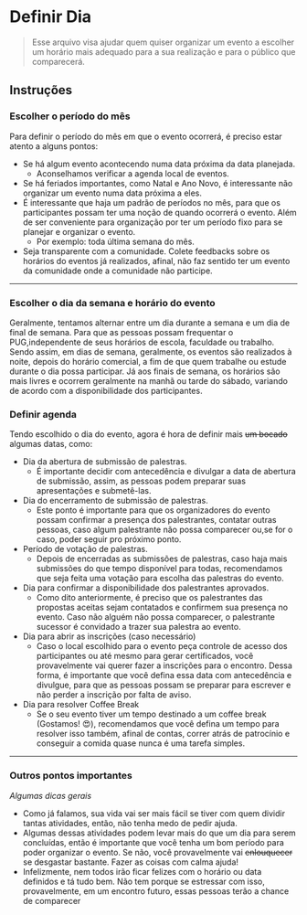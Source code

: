 # Definir Dia
>Esse arquivo visa ajudar quem quiser organizar um evento a escolher um horário mais adequado para a sua realização e para o público que comparecerá.

## Instruções

### Escolher o período do mês
Para definir o período do mês em que o evento ocorrerá, é preciso estar atento a alguns pontos:
 - Se há algum evento acontecendo numa data próxima da data planejada.
   - Aconselhamos verificar a agenda local de eventos.
 - Se há feriados importantes, como Natal e Ano Novo, é interessante não organizar um evento numa data próxima a eles.
 - É interessante que haja um padrão de períodos no mês, para que os participantes possam ter uma noção de quando ocorrerá o evento. Além de ser conveniente para organização por ter um período fixo para se planejar e organizar o evento.
   - Por exemplo: toda última semana do mês.
 - Seja transparente com a comunidade. Colete feedbacks sobre os horários do eventos já realizados, afinal, não faz sentido ter um evento da comunidade onde a comunidade não participe.

---

### Escolher o dia da semana e horário do evento
Geralmente, tentamos alternar entre um dia durante a semana e um dia de final de semana. Para que as pessoas possam frequentar o PUG,independente de seus horários de escola, faculdade ou trabalho. Sendo assim, em dias de semana, geralmente, os eventos são realizados à noite, depois do horário comercial, a fim de que quem trabalhe ou estude durante o dia possa participar. Já aos finais de semana, os horários são mais livres e ocorrem geralmente na manhã ou tarde do sábado, variando de acordo com a disponibilidade dos participantes.


### Definir agenda
Tendo escolhido o dia do evento, agora é hora de  definir mais ~~um bocado~~ algumas datas, como:
  - Dia da abertura de submissão de palestras.
    - É importante decidir com antecedência e divulgar a data de abertura de submissão, assim, as pessoas podem preparar suas apresentações e submetê-las.
  - Dia do encerramento de submissão de palestras.
    - Este ponto é importante para que os organizadores do evento possam confirmar a presença dos palestrantes, contatar outras pessoas, caso algum palestrante não possa comparecer ou,se for o caso, poder seguir pro próximo ponto.
  - Período de votação de palestras.
    - Depois de encerradas as submissões de palestras, caso haja mais submissões do que tempo disponível para todas, recomendamos que seja feita uma votação para escolha das palestras do evento.
  - Dia para confirmar a disponibilidade dos palestrantes aprovados.
    - Como dito anteriormente, é preciso que os palestrantes das propostas aceitas sejam contatados e confirmem sua presença no evento. Caso não alguém não possa comparecer, o palestrante sucessor é convidado a trazer sua palestra ao evento.
  - Dia para abrir as inscrições (caso necessário)
    - Caso o local escolhido para o evento peça controle de acesso dos participantes ou até mesmo para gerar certificados, você provavelmente vai querer fazer a inscrições para o encontro. Dessa forma, é importante que você defina essa data com antecedência e divulgue, para que as pessoas possam se preparar para escrever e não perder a inscrição por falta de aviso.
  - Dia para resolver Coffee Break
    - Se o seu evento tiver um tempo destinado a um coffee break (Gostamos! :heart_eyes:), recomendamos que você defina um tempo para resolver isso também, afinal de contas, correr atrás de patrocínio e conseguir a comida quase nunca é uma tarefa simples.
    
---

### Outros pontos importantes

_Algumas dicas gerais_

  * Como já falamos, sua vida vai ser mais fácil se tiver com quem dividir tantas atividades, então, não tenha medo de pedir ajuda.
  * Algumas dessas atividades podem levar mais do que um dia para serem concluídas, então é importante que você tenha um bom período para poder organizar o evento. Se não, você provavelmente vai ~~enlouquecer~~ se desgastar bastante. Fazer as coisas com calma ajuda!
  * Infelizmente, nem todos irão ficar felizes com o horário ou data definidos e tá tudo bem. Não tem porque se estressar com isso, provavelmente, em um encontro futuro, essas pessoas terão a chance de comparecer
  
  
